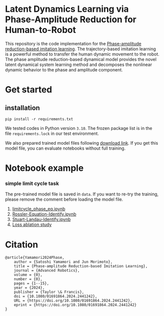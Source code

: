 # Latent Dynamics Learning via Phase-Amplitude Reduction for Human-to-Robot    
This repository is the code implementation for the [Phase-amplitude reduction-based imitation learning](https://doi.org/10.1080/01691864.2024.2441242).
The trajectory-based imitation learning is a powerful method to transfer the human dynamic movement to the robot.
The phase amplitude reduction-based dynamical model provides the novel latent dynamical system learning method and decomposes the nonlinear dynamic behavior to the phase and amplitude component.

# Get started
## installation 

```
pip install -r requirements.txt
```
We tested codes in Python version `3.10`.
The frozen package list is in the file `requirements.lock` in our test environment.

We also prepared trained model files following [download link](https://drive.google.com/file/d/1ZEK94ZaQxnI86ZCczyJrsr_0kOy7e_wm/view?usp=drive_link).
If you get this model file, you can evaluate notebooks without full training.

# Notebook example 
### simple limit cycle task
The pre-trained model file is saved in `data`.
If you want to re-try the training, please remove the comment before loading the model file.

1. [limitcycle_phase_eq.ipynb](notebooks/limitcycle_phase_eq.ipynb)
1. [Rossler-Equation-Identify.ipynb](notebooks/Rossler-Equation-Identify.ipynb)
1. [Stuart-Landau-Identify.ipynb](notebooks/Stuart-Landau-Identify.ipynb)
1. [Loss ablation study](notebooks/loss_ablation_result.ipynb)

# Citation
```
@article{Yamamori2024Phase,
    author = {Satoshi Yamamori and Jun Morimoto},
    title = {Phase-amplitude Reduction-based Imitation Learning},
    journal = {Advanced Robotics},
    volume = {0},
    number = {0},
    pages = {1--15},
    year = {2024},
    publisher = {Taylor \& Francis},
    doi = {10.1080/01691864.2024.2441242},
    URL = {https://doi.org/10.1080/01691864.2024.2441242},
    eprint = {https://doi.org/10.1080/01691864.2024.2441242}
}
```
